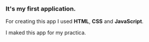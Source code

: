 ### It's my first application.

For creating this app I used **HTML**, **CSS** and **JavaScript**.

I maked this app for my practica.
